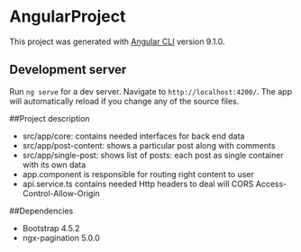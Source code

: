 # AngularProject

This project was generated with [Angular CLI](https://github.com/angular/angular-cli) version 9.1.0.

## Development server

Run `ng serve` for a dev server. Navigate to `http://localhost:4200/`. The app will automatically reload if you change any of the source files.

##Project description
- src/app/core: contains needed interfaces for back end data
- src/app/post-content: shows a particular post along with comments
- src/app/single-post: shows list of posts: each post as single container with its own data
- app.component is responsible for routing right content to user
- api.service.ts contains needed Http headers to deal will CORS Access-Control-Allow-Origin

##Dependencies
- Bootstrap 4.5.2
- ngx-pagination 5.0.0
